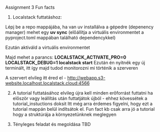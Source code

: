 Assignment 3 Fun facts

1. Localstack futtatáshoz:

Lépj be a repo mappájába, ha van uv installálva a gépedre (depenency manager) mehet egy **uv sync** (előállítja a virtuális environmentet a pyproject.toml mappában található dependencykkel)

Ezután aktiváld a virtuális environmentet

Majd mehet a parancs: **LOCALSTACK_ACTIVATE_PRO=0 LOCALSTACK_DEBUG=1 localstack start** Ezután én nyitnék egy új terminált, itt így majd tudod monitorozni mi történik a szerveren

A szervert elvileg itt éred el - http://webapp.s3-website.localhost.localstack.cloud:4566

2. A tutorial futtatásához elvileg újra kell minden erőforrást futtatni ha először vagy leállítás után futtatjátok újból - ehhez kövessétek a tutorial_instuctions doksit
     Itt még arra érdemes figyelni, hogy ezt a tutorial mappán belül indítsátok el.
   Fun fact kb csak arra jó a tutorial hogy a struktúrája a környezetünknek meglegyen

3. Tényleges feladat és megoldása
TBD
